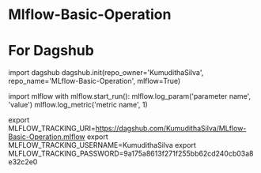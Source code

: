 # Mlflow-Basic-Operation

# For Dagshub

import dagshub
dagshub.init(repo_owner='KumudithaSilva', repo_name='MLflow-Basic-Operation', mlflow=True)

import mlflow
with mlflow.start_run():
mlflow.log_param('parameter name', 'value')
mlflow.log_metric('metric name', 1)

export MLFLOW_TRACKING_URI=https://dagshub.com/KumudithaSilva/MLflow-Basic-Operation.mlflow
export MLFLOW_TRACKING_USERNAME=KumudithaSilva
export MLFLOW_TRACKING_PASSWORD=9a175a8613f271f255bb62cd240cb03a8e32c2e0
